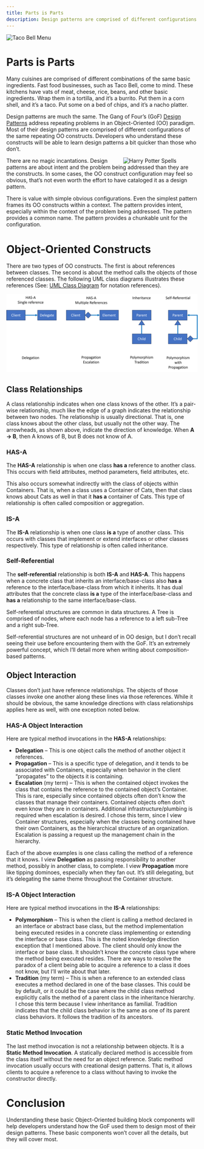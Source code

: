 ```yaml
---
title: Parts is Parts
description: Design patterns are comprised of different configurations of the same repeating Object-Oriented constructs. 
---
```


![Taco Bell Menu](https://www.nrn.com/sites/nrn.com/files/styles/article_featured_retina/public/NEW_TacoBellMenuBoards_Sept2019.png?itok=FMsGqWRz "Image Source: https://www.nrn.com/quick-service/taco-bell-eliminating-9-menu-items")

# Parts is Parts
Many cuisines are comprised of different combinations of the same basic ingredients. Fast food businesses, such as Taco Bell, come to mind. These kitchens have vats of meat, cheese, rice, beans, and other basic ingredients. Wrap them in a tortilla, and it’s a burrito. Put them in a corn shell, and it’s a taco. Put some on a bed of chips, and it’s a nacho platter.

Design patterns are much the same. The Gang of Four’s (GoF) [Design Patterns](https://en.wikipedia.org/wiki/Design_Patterns) address repeating problems in an Object-Oriented (OO) paradigm. Most of their design patterns are comprised of different configurations of the same repeating OO constructs. Developers who understand these constructs will be able to learn design patterns a bit quicker than those who don’t.

<img src="https://www.wallpaperuse.com/wallp/42-424153_m.png" alt="Harry Potter Spells" title="Image Source: https://www.wallpaperuse.com/vien/hmwJhx/" width = "35%" align="right" style="padding-right: 20px;">

There are no magic incantations. Design patterns are about intent and the problem being addressed than they are the constructs. In some cases, the OO construct configuration may feel so obvious, that’s not even worth the effort to have cataloged it as a design pattern.

There is value with simple obvious configurations. Even the simplest pattern frames its OO constructs within a context. The pattern provides intent, especially within the context of the problem being addressed. The pattern provides a common name. The pattern provides a chunkable unit for the configuration.

# Object-Oriented Constructs

There are two types of OO constructs. The first is about references between classes. The second is about the method calls the objects of those referenced classes.
The following UML class diagrams illustrates these references (See: [UML Class Diagram](https://jhumelsine.github.io/2021/06/22/uml.html) for notation references).

![Basic UML Relationships](/assets/UML.png)

## Class Relationships
A class relationship indicates when one class knows of the other. It’s a pair-wise relationship, much like the edge of a graph indicates the relationship between two nodes. The relationship is usually directional. That is, one class knows about the other class, but usually not the other way. The arrowheads, as shown above, indicate the direction of knowledge. When **A -> B**, then A knows of B, but B does not know of A.
### HAS-A
The **HAS-A** relationship is when one class **has a** reference to another class. This occurs with field attributes, method parameters, field attributes, etc.

This also occurs somewhat indirectly with the class of objects within Containers. That is, when a class uses a Container of Cats, then that class knows about Cats as well in that it **has a** container of Cats. This type of relationship is often called composition or aggregation.
### IS-A
The **IS-A** relationship is when one class **is a** type of another class. This occurs with classes that implement or extend interfaces or other classes respectively. This type of relationship is often called inheritance.
### Self-Referential
The **self-referential** relationship is both **IS-A** and **HAS-A**. This happens when a concrete class that inherits an interface/base-class also **has a** reference to the interface/base-class from which it inherits. It has dual attributes that the concrete class **is a** type of the interface/base-class and **has a** relationship to the same interface/base-class.

Self-referential structures are common in data structures. A Tree is comprised of nodes, where each node has a reference to a left sub-Tree and a right sub-Tree.

Self-referential structures are not unheard of in OO design, but I don’t recall seeing their use before encountering them with the GoF. It’s an extremely powerful concept, which I’ll detail more when writing about composition-based patterns.
## Object Interaction
Classes don’t just have reference relationships. The objects of those classes invoke one another along these lines via those references. While it should be obvious, the same knowledge directions with class relationships applies here as well, with one exception noted below.
### HAS-A Object Interaction
Here are typical method invocations in the **HAS-A** relationships:
* **Delegation** – This is one object calls the method of another object it references.
* **Propagation** – This is a specific type of delegation, and it tends to be associated with Containers, especially when behavior in the client “propagates” to the objects it is containing.
* **Escalation** (my term) – This is when the contained object invokes the class that contains the reference to the contained object’s Container. This is rare, especially since contained objects often don’t know the classes that manage their containers. Contained objects often don’t even know they are in containers. Additional infrastructure/plumbing is required when escalation is desired. I chose this term, since I view Container structures, especially when the classes being contained have their own Containers, as the hierarchical structure of an organization. Escalation is passing a request up the management chain in the hierarchy.

Each of the above examples is one class calling the method of a reference that it knows. I view **Delegation** as passing responsibility to another method, possibly in another class, to complete. I view **Propagation** more like tipping dominoes, especially when they fan out. It’s still delegating, but it’s delegating the same theme throughout the Container structure.
### IS-A Object Interaction
Here are typical method invocations in the **IS-A** relationships:
* **Polymorphism** – This is when the client is calling a method declared in an interface or abstract base class, but the method implementation being executed resides in a concrete class implementing or extending the interface or base class. This is the noted knowledge direction exception that I mentioned above. The client should only know the interface or base class. It shouldn’t know the concrete class type where the method being executed resides. There are ways to resolve the paradox of a client being able to acquire a reference to a class it does not know, but I’ll write about that later.
* **Tradition** (my term) – This is when a reference to an extended class executes a method declared in one of the base classes. This could be by default, or it could be the case where the child class method explicitly calls the method of a parent class in the inheritance hierarchy. I chose this term because I view inheritance as familial. Tradition indicates that the child class behavior is the same as one of its parent class behaviors. It follows the tradition of its ancestors.
  
### Static Method Invocation
The last method invocation is not a relationship between objects. It is a **Static Method Invocation**. A statically declared method is accessible from the class itself without the need for an object reference. Static method invocation usually occurs with creational design patterns. That is, it allows clients to acquire a reference to a class without having to invoke the constructor directly.
# Conclusion
Understanding these basic Object-Oriented building block components will help developers understand how the GoF used them to design most of their design patterns. These basic components won’t cover all the details, but they will cover most.
